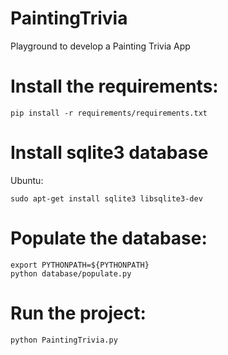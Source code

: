 # PaintingTrivia
Playground to develop a Painting Trivia App 


# Install the requirements:
```
pip install -r requirements/requirements.txt
```

# Install sqlite3 database
Ubuntu:
```
sudo apt-get install sqlite3 libsqlite3-dev
```

# Populate the database:
```
export PYTHONPATH=${PYTHONPATH}
python database/populate.py
```
# Run the project:

```
python PaintingTrivia.py
```



